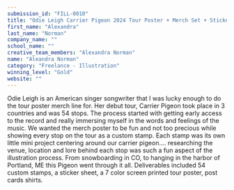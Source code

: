 ```yaml
---
submission_id: "FILL-0010"
title: "Odie Leigh Carrier Pigeon 2024 Tour Poster + Merch Set + Sticker/ Stamp Set"
first_name: "Alexandra"
last_name: "Norman"
company_name: ""
school_name: ""
creative_team_members: "Alexandra Norman"
name: "Aleandra Norman"
category: "Freelance - Illustration"
winning_level: "Gold"
website: ""
---
```


Odie Leigh is an American singer songwriter that I was lucky enough to do the tour poster merch line for. Her debut tour, Carrier Pigeon took place in 3 countries and was 54 stops. The process started with getting early access to the record and really immersing myself in the words and feelings of the music. We wanted the merch poster to be fun and not too precious while showing every stop on the tour as a custom stamp. Each stamp was its own little mini project centering around our carrier pigeon.... researching the venue, location and lore behind each stop was such a fun aspect of the illustration process. From snowboarding in CO, to hanging in the harbor of Portland, ME this Pigeon went through it all. Deliverables included 54 custom stamps, a sticker sheet, a 7 color screen printed tour poster, post cards shirts.
